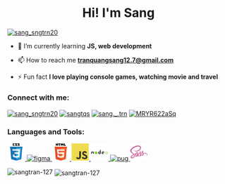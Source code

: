 <h1 align="center">Hi! I'm Sang</h1>


<p align="left"> <a href="https://twitter.com/sang_sngtrn20" target="blank"><img src="https://img.shields.io/twitter/follow/sang_sngtrn20?logo=twitter&style=for-the-badge" alt="sang_sngtrn20" /></a> </p>

- 🌱 I’m currently learning **JS, web development**

- 📫 How to reach me **tranquangsang12.7@gmail.com**

- ⚡ Fun fact **I love playing console games, watching movie and travel**

<h3 align="left">Connect with me:</h3>
<p align="left">
<a href="https://twitter.com/sang_sngtrn20" target="blank"><img align="center" src="https://raw.githubusercontent.com/rahuldkjain/github-profile-readme-generator/master/src/images/icons/Social/twitter.svg" alt="sang_sngtrn20" height="30" width="40" /></a>
<a href="https://fb.com/sangtqs" target="blank"><img align="center" src="https://raw.githubusercontent.com/rahuldkjain/github-profile-readme-generator/master/src/images/icons/Social/facebook.svg" alt="sangtqs" height="30" width="40" /></a>
<a href="https://instagram.com/sang._.trn" target="blank"><img align="center" src="https://raw.githubusercontent.com/rahuldkjain/github-profile-readme-generator/master/src/images/icons/Social/instagram.svg" alt="sang._.trn" height="30" width="40" /></a>
<a href="https://discord.gg/MRYR622aSq" target="blank"><img align="center" src="https://raw.githubusercontent.com/rahuldkjain/github-profile-readme-generator/master/src/images/icons/Social/discord.svg" alt="MRYR622aSq" height="30" width="40" /></a>
</p>

<h3 align="left">Languages and Tools:</h3>
<p align="left"> <a href="https://www.w3schools.com/css/" target="_blank"> <img src="https://raw.githubusercontent.com/devicons/devicon/master/icons/css3/css3-original-wordmark.svg" alt="css3" width="40" height="40"/> </a>  <a href="https://www.figma.com/" target="_blank"> <img src="https://www.vectorlogo.zone/logos/figma/figma-icon.svg" alt="figma" width="40" height="40"/> </a> <a href="https://www.w3.org/html/" target="_blank"> <img src="https://raw.githubusercontent.com/devicons/devicon/master/icons/html5/html5-original-wordmark.svg" alt="html5" width="40" height="40"/> </a> <a href="https://developer.mozilla.org/en-US/docs/Web/JavaScript" target="_blank"> <img src="https://raw.githubusercontent.com/devicons/devicon/master/icons/javascript/javascript-original.svg" alt="javascript" width="40" height="40"/> </a> <a href="https://nodejs.org" target="_blank"> <img src="https://raw.githubusercontent.com/devicons/devicon/master/icons/nodejs/nodejs-original-wordmark.svg" alt="nodejs" width="40" height="40"/> </a> <a href="https://pugjs.org" target="_blank"> <img src="https://cdn.worldvectorlogo.com/logos/pug.svg" alt="pug" width="40" height="40"/> </a> <a href="https://sass-lang.com" target="_blank"> <img src="https://raw.githubusercontent.com/devicons/devicon/master/icons/sass/sass-original.svg" alt="sass" width="40" height="40"/> </a> </p>

<p><img align="left" src="https://github-readme-stats.vercel.app/api/top-langs?username=sangtran-127&show_icons=true&locale=en&layout=compact" alt="sangtran-127" /></p>

<p>&nbsp;<img align="center" src="https://github-readme-stats.vercel.app/api?username=sangtran-127&show_icons=true&locale=en" alt="sangtran-127" /></p>
